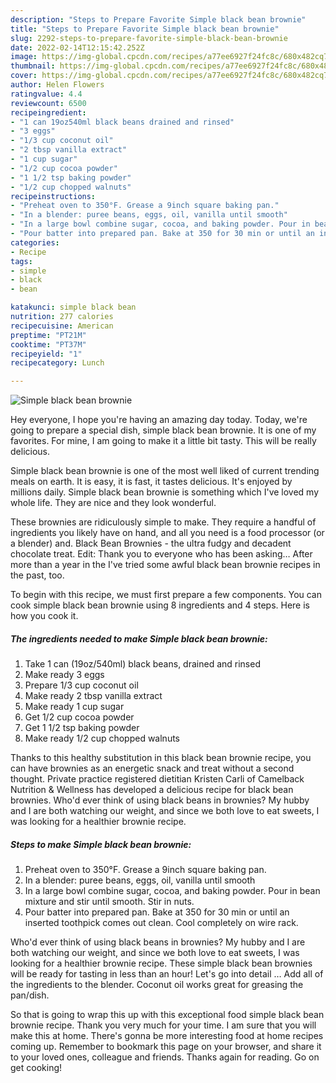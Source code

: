 ```yaml
---
description: "Steps to Prepare Favorite Simple black bean brownie"
title: "Steps to Prepare Favorite Simple black bean brownie"
slug: 2292-steps-to-prepare-favorite-simple-black-bean-brownie
date: 2022-02-14T12:15:42.252Z
image: https://img-global.cpcdn.com/recipes/a77ee6927f24fc8c/680x482cq70/simple-black-bean-brownie-recipe-main-photo.jpg
thumbnail: https://img-global.cpcdn.com/recipes/a77ee6927f24fc8c/680x482cq70/simple-black-bean-brownie-recipe-main-photo.jpg
cover: https://img-global.cpcdn.com/recipes/a77ee6927f24fc8c/680x482cq70/simple-black-bean-brownie-recipe-main-photo.jpg
author: Helen Flowers
ratingvalue: 4.4
reviewcount: 6500
recipeingredient:
- "1 can 19oz540ml black beans drained and rinsed"
- "3 eggs"
- "1/3 cup coconut oil"
- "2 tbsp vanilla extract"
- "1 cup sugar"
- "1/2 cup cocoa powder"
- "1 1/2 tsp baking powder"
- "1/2 cup chopped walnuts"
recipeinstructions:
- "Preheat oven to 350°F. Grease a 9inch square baking pan."
- "In a blender: puree beans, eggs, oil, vanilla until smooth"
- "In a large bowl combine sugar, cocoa, and baking powder. Pour in bean mixture and stir until smooth. Stir in nuts."
- "Pour batter into prepared pan. Bake at 350 for 30 min or until an inserted toothpick comes out clean. Cool completely on wire rack."
categories:
- Recipe
tags:
- simple
- black
- bean

katakunci: simple black bean 
nutrition: 277 calories
recipecuisine: American
preptime: "PT21M"
cooktime: "PT37M"
recipeyield: "1"
recipecategory: Lunch

---
```



![Simple black bean brownie](https://img-global.cpcdn.com/recipes/a77ee6927f24fc8c/680x482cq70/simple-black-bean-brownie-recipe-main-photo.jpg)

Hey everyone, I hope you're having an amazing day today. Today, we're going to prepare a special dish, simple black bean brownie. It is one of my favorites. For mine, I am going to make it a little bit tasty. This will be really delicious.

Simple black bean brownie is one of the most well liked of current trending meals on earth. It is easy, it is fast, it tastes delicious. It's enjoyed by millions daily. Simple black bean brownie is something which I've loved my whole life. They are nice and they look wonderful.

These brownies are ridiculously simple to make. They require a handful of ingredients you likely have on hand, and all you need is a food processor (or a blender) and. Black Bean Brownies - the ultra fudgy and decadent chocolate treat. Edit: Thank you to everyone who has been asking… After more than a year in the I&#39;ve tried some awful black bean brownie recipes in the past, too.


To begin with this recipe, we must first prepare a few components. You can cook simple black bean brownie using 8 ingredients and 4 steps. Here is how you cook it.

<!--inarticleads1-->

##### The ingredients needed to make Simple black bean brownie:

1. Take 1 can (19oz/540ml) black beans, drained and rinsed
1. Make ready 3 eggs
1. Prepare 1/3 cup coconut oil
1. Make ready 2 tbsp vanilla extract
1. Make ready 1 cup sugar
1. Get 1/2 cup cocoa powder
1. Get 1 1/2 tsp baking powder
1. Make ready 1/2 cup chopped walnuts


Thanks to this healthy substitution in this black bean brownie recipe, you can have brownies as an energetic snack and treat without a second thought. Private practice registered dietitian Kristen Carli of Camelback Nutrition &amp; Wellness has developed a delicious recipe for black bean brownies. Who&#39;d ever think of using black beans in brownies? My hubby and I are both watching our weight, and since we both love to eat sweets, I was looking for a healthier brownie recipe. 

<!--inarticleads2-->

##### Steps to make Simple black bean brownie:

1. Preheat oven to 350°F. Grease a 9inch square baking pan.
1. In a blender: puree beans, eggs, oil, vanilla until smooth
1. In a large bowl combine sugar, cocoa, and baking powder. Pour in bean mixture and stir until smooth. Stir in nuts.
1. Pour batter into prepared pan. Bake at 350 for 30 min or until an inserted toothpick comes out clean. Cool completely on wire rack.


Who&#39;d ever think of using black beans in brownies? My hubby and I are both watching our weight, and since we both love to eat sweets, I was looking for a healthier brownie recipe. These simple black bean brownies will be ready for tasting in less than an hour! Let&#39;s go into detail … Add all of the ingredients to the blender. Coconut oil works great for greasing the pan/dish. 

So that is going to wrap this up with this exceptional food simple black bean brownie recipe. Thank you very much for your time. I am sure that you will make this at home. There's gonna be more interesting food at home recipes coming up. Remember to bookmark this page on your browser, and share it to your loved ones, colleague and friends. Thanks again for reading. Go on get cooking!
